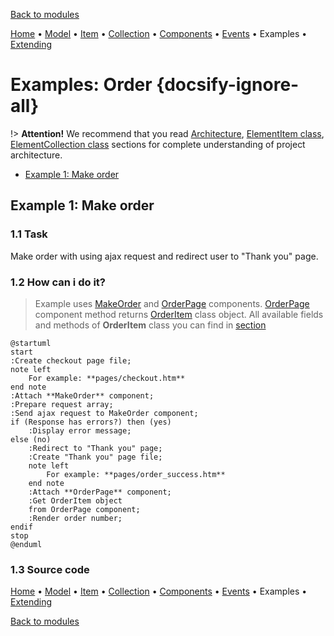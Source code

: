 [Back to modules](modules/home.md)

[Home](modules/order/home.md)
• [Model](modules/order/model/model.md)
• [Item](modules/order/item/item.md)
• [Collection](modules/order/collection/collection.md)
• [Components](modules/order/component/component.md)
• [Events](modules/order/event/event.md)
• Examples
• [Extending](modules/order/extending/extending.md)

# Examples: Order {docsify-ignore-all}

!> **Attention!** We recommend that you read [Architecture](home.md#architecture), [ElementItem class](item-class/item-class.md),
[ElementCollection class](collection-class/collection-class.md) sections for complete understanding of  project architecture.

* [Example 1: Make order](#example-1-make-order)

## Example 1: Make order

### 1.1 Task

Make order with using ajax request and redirect user to "Thank you" page.

### 1.2 How can i do it?

> Example uses [MakeOrder](modules/order/component/component.md#makeorder) and [OrderPage](modules/order/component/component.md#orderpage) components.
[OrderPage](modules/order/component/component.md#orderpage) component method returns [OrderItem](modules/order/item/item.md#orderitem) class object.
All available fields and methods of **OrderItem** class you can find in [section](modules/order/item/item.md#orderitem)

```plantuml
@startuml
start
:Create checkout page file;
note left
    For example: **pages/checkout.htm**
end note
:Attach **MakeOrder** component;
:Prepare request array;
:Send ajax request to MakeOrder component;
if (Response has errors?) then (yes)
    :Display error message;
else (no)
    :Redirect to "Thank you" page;
    :Create "Thank you" page file;
    note left
        For example: **pages/order_success.htm**
    end note
    :Attach **OrderPage** component;
    :Get OrderItem object
    from OrderPage component;
    :Render order number;
endif
stop
@enduml
```

### 1.3 Source code

[Home](modules/order/home.md)
• [Model](modules/order/model/model.md)
• [Item](modules/order/item/item.md)
• [Collection](modules/order/collection/collection.md)
• [Components](modules/order/component/component.md)
• [Events](modules/order/event/event.md)
• Examples
• [Extending](modules/order/extending/extending.md)

[Back to modules](modules/home.md)
